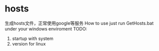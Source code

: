 hosts
=====

生成hosts文件，正常使用google等服务
How to use
just run GetHosts.bat under your windows enviroment
TODO:
1) startup with system
2) version for linux
